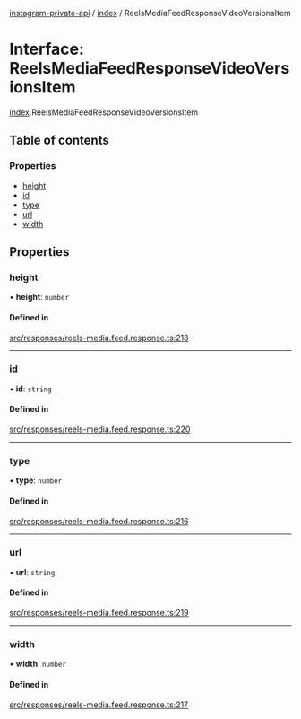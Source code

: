 [instagram-private-api](../../README.md) / [index](../../modules/index.md) / ReelsMediaFeedResponseVideoVersionsItem

# Interface: ReelsMediaFeedResponseVideoVersionsItem

[index](../../modules/index.md).ReelsMediaFeedResponseVideoVersionsItem

## Table of contents

### Properties

- [height](ReelsMediaFeedResponseVideoVersionsItem.md#height)
- [id](ReelsMediaFeedResponseVideoVersionsItem.md#id)
- [type](ReelsMediaFeedResponseVideoVersionsItem.md#type)
- [url](ReelsMediaFeedResponseVideoVersionsItem.md#url)
- [width](ReelsMediaFeedResponseVideoVersionsItem.md#width)

## Properties

### height

• **height**: `number`

#### Defined in

[src/responses/reels-media.feed.response.ts:218](https://github.com/Nerixyz/instagram-private-api/blob/0e0721c/src/responses/reels-media.feed.response.ts#L218)

___

### id

• **id**: `string`

#### Defined in

[src/responses/reels-media.feed.response.ts:220](https://github.com/Nerixyz/instagram-private-api/blob/0e0721c/src/responses/reels-media.feed.response.ts#L220)

___

### type

• **type**: `number`

#### Defined in

[src/responses/reels-media.feed.response.ts:216](https://github.com/Nerixyz/instagram-private-api/blob/0e0721c/src/responses/reels-media.feed.response.ts#L216)

___

### url

• **url**: `string`

#### Defined in

[src/responses/reels-media.feed.response.ts:219](https://github.com/Nerixyz/instagram-private-api/blob/0e0721c/src/responses/reels-media.feed.response.ts#L219)

___

### width

• **width**: `number`

#### Defined in

[src/responses/reels-media.feed.response.ts:217](https://github.com/Nerixyz/instagram-private-api/blob/0e0721c/src/responses/reels-media.feed.response.ts#L217)
